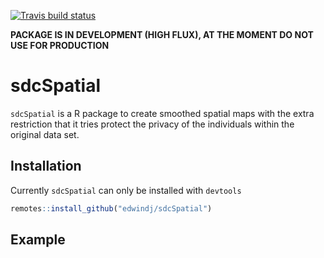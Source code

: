 
<!-- README.md is generated from README.Rmd. Please edit that file -->

[![Travis build
status](https://travis-ci.org/edwindj/sdcSpatial.svg?branch=master)](https://travis-ci.org/edwindj/sdcSpatial)

**PACKAGE IS IN DEVELOPMENT (HIGH FLUX), AT THE MOMENT DO NOT USE FOR
PRODUCTION**

# sdcSpatial

`sdcSpatial` is a R package to create smoothed spatial maps with the
extra restriction that it tries protect the privacy of the individuals
within the original data set.

## Installation

Currently `sdcSpatial` can only be installed with `devtools`

``` r
remotes::install_github("edwindj/sdcSpatial")
```

## Example
